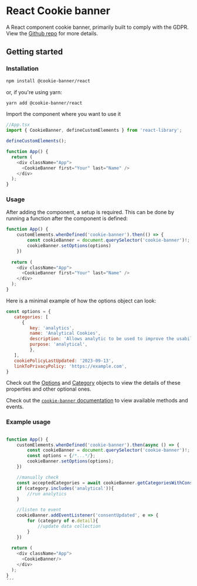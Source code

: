 # React Cookie banner

A React component cookie banner, primarily built to comply with the GDPR. View the [Github repo](https://github.com/arvidsandin/cookie-banner) for more details.

## Getting started

### Installation

```sh
npm install @cookie-banner/react
```
or, if you're using yarn:
```sh
yarn add @cookie-banner/react
```

Import the component where you want to use it
```js
//App.tsx
import { CookieBanner, defineCustomElements } from 'react-library';

defineCustomElements();

function App() {
  return (
    <div className="App">
      <CookieBanner first="Your" last="Name" />
    </div>
  );
}
```

### Usage

After adding the component, a setup is required. This can be done by running a function after the component is defined:

```js
function App() {
    customElements.whenDefined('cookie-banner').then(() => {
        const cookieBanner = document.querySelector('cookie-banner')!;
        cookieBanner.setOptions(options)
    })
    
  return (
    <div className="App">
      <CookieBanner first="Your" last="Name" />
    </div>
  );
}
```

Here is a minimal example of how the options object can look:

```js
const options = {
   categories: [
      {
         key: 'analytics',
         name: 'Analytical Cookies',
         description: 'Allows analytic to be used to improve the usability of the website in the future',
         purpose: 'analytical',
         },
   ],
   cookiePolicyLastUpdated: '2023-09-13',
   linkToPrivacyPolicy: 'https://example.com',
}
```

Check out the [Options](../stencil-library/docs/interfaces/options.Options.md) and [Category](../stencil-library/docs/interfaces/category.Category.md) objects to view the details of these properties and other optional ones.

Check out the [`cookie-banner` documentation](../stencil-library/docs/components/cookie-banner/readme.md) to view available methods and events.

### Example usage
```js

function App() {
    customElements.whenDefined('cookie-banner').then(async () => {
        const cookieBanner = document.querySelector('cookie-banner')!;
        const options = {/*...*/};
        cookieBanner.setOptions(options);
    })

    //manually check
    const acceptedCategories = await cookieBanner.getCategoriesWithConsent();
    if (category.includes('analytical')){
        //run analytics
    }

    //listen to event
    cookieBanner.addEventListener('consentUpdated', e => {
        for (category of e.detail){
            //update data collection
        }
    })
    
  return (
    <div className="App">
      <CookieBanner/>
    </div>
  );
}
´´´